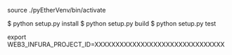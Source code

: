 
source ./pyEtherVenv/bin/activate

$ python setup.py install
$ python setup.py build
$ python setup.py test

export WEB3_INFURA_PROJECT_ID=XXXXXXXXXXXXXXXXXXXXXXXXXXXXXXX
